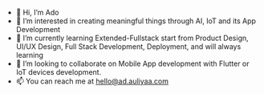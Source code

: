 - 👋 Hi, I’m Ado
- 👀 I’m interested in creating meaningful things through AI, IoT and its App Development
- 🌱 I’m currently learning Extended-Fullstack start from Product Design, UI/UX Design, Full Stack Development, Deployment, and will always learning
- 💞️ I’m looking to collaborate on Mobile App development with Flutter or IoT devices development.
- 📫 You can reach me at hello@ad.auliyaa.com

<!---
dhiyaaulauliyaa/dhiyaaulauliyaa is a ✨ special ✨ repository because its `README.md` (this file) appears on your GitHub profile.
You can click the Preview link to take a look at your changes.
--->
